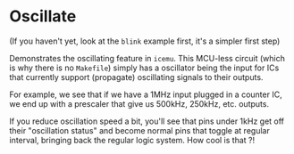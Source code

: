 # Oscillate

(If you haven't yet, look at the `blink` example first, it's a simpler first step)

Demonstrates the oscillating feature in `icemu`. This MCU-less circuit (which is why
there is no `Makefile`) simply has a oscillator being the input for ICs that currently
support (propagate) oscillating signals to their outputs.

For example, we see that if we have a 1MHz input plugged in a counter IC, we end up
with a prescaler that give us 500kHz, 250kHz, etc. outputs.

If you reduce oscillation speed a bit, you'll see that pins under 1kHz get off their
"oscillation status" and become normal pins that toggle at regular interval, bringing
back the regular logic system. How cool is that ?!
